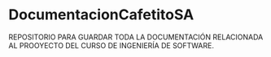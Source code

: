 # DocumentacionCafetitoSA
REPOSITORIO PARA GUARDAR TODA LA DOCUMENTACIÓN RELACIONADA AL PROOYECTO DEL CURSO DE INGENIERÍA DE SOFTWARE.
